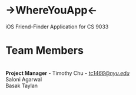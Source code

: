->WhereYouApp<-
===========

iOS Friend-Finder Application for CS 9033

Team Members
===========
<br><b>Project Manager</b> - Timothy Chu - <i>tc1466@nyu.edu</i>
<br>Saloni Agarwal
<br>Basak Taylan
